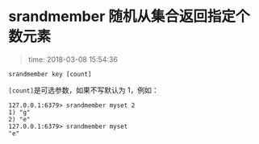 # srandmember 随机从集合返回指定个数元素
>time: 2018-03-08 15:54:36

```
srandmember key [count]
```
`[count]`是可选参数，如果不写默认为 1，例如：
```
127.0.0.1:6379> srandmember myset 2
1) "g"
2) "e"
127.0.0.1:6379> srandmember myset
"e"
```